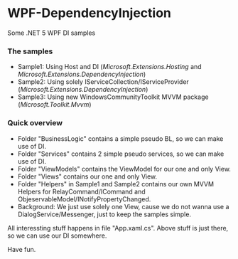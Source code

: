 # WPF-DependencyInjection
Some .NET 5 WPF DI samples

### The samples

* Sample1: Using Host and DI (*Microsoft.Extensions.Hosting* and *Microsoft.Extensions.DependencyInjection*)
* Sample2: Using solely IServiceCollection/IServiceProvider (*Microsoft.Extensions.DependencyInjection*)
* Sample3: Using new WindowsCommunityToolkit MVVM package (*Microsoft.Toolkit.Mvvm*)

### Quick overview

* Folder "BusinessLogic" contains a simple pseudo BL, so we can make use of DI.
* Folder "Services" contains 2 simple pseudo services, so we can make use of DI.
* Folder "ViewModels" contains the ViewModel for our one and only View.
* Folder "Views" contains our one and only View.
* Folder "Helpers" in Sample1 and Sample2 contains our own MVVM Helpers for RelayCommand/ICommand and ObjeservableModel/INotifyPropertyChanged.
* Background: We just use solely one View, cause we do not wanna use a DialogService/Messenger, just to keep the samples simple.

All interessting stuff happens in file "App.xaml.cs". Above stuff is just there, so we can use our DI somewhere.

Have fun.
